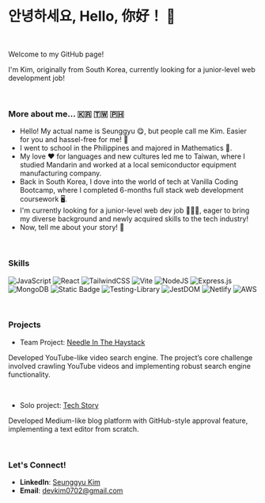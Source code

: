 # 안녕하세요, Hello, 你好！ 👋

<br>

Welcome to my GitHub page!
<p>I'm Kim, originally from South Korea, currently looking for a junior-level web development job!</p>

<br>

### More about me... 🇰🇷 🇹🇼 🇵🇭
- Hello! My actual name is Seunggyu 😋, but people call me Kim. Easier for you and hassel-free for me! 🤣
- I went to school in the Philippines and majored in Mathematics 🧮.
- My love ❤️ for languages and new cultures led me to Taiwan, where I studied Mandarin and worked at a local semiconductor equipment manufacturing company.
- Back in South Korea, I dove into the world of tech at Vanilla Coding Bootcamp, where I completed 6-months full stack web development coursework 🖥️.
- I'm currently looking for a junior-level web dev job 🙋🏻‍♂️, eager to bring my diverse background and newly acquired skills to the tech industry!
- Now, tell me about your story! 🙌

<br>

### Skills
![JavaScript](https://img.shields.io/badge/javascript-%23323330.svg?style=for-the-badge&logo=javascript&logoColor=%23F7DF1E)
![React](https://img.shields.io/badge/react-%2320232a.svg?style=for-the-badge&logo=react&logoColor=%2361DAFB)
![TailwindCSS](https://img.shields.io/badge/tailwindcss-%2338B2AC.svg?style=for-the-badge&logo=tailwind-css&logoColor=white)
![Vite](https://img.shields.io/badge/vite-%23646CFF.svg?style=for-the-badge&logo=vite&logoColor=white)
![NodeJS](https://img.shields.io/badge/node.js-6DA55F?style=for-the-badge&logo=node.js&logoColor=white)
![Express.js](https://img.shields.io/badge/express.js-%23404d59.svg?style=for-the-badge&logo=express&logoColor=%2361DAFB)
![MongoDB](https://img.shields.io/badge/MongoDB-%234ea94b.svg?style=for-the-badge&logo=mongodb&logoColor=white)
![Static Badge](https://img.shields.io/badge/vitest-8A2BE2?style=for-the-badge)
![Testing-Library](https://img.shields.io/badge/React%20Testing%20Library-%23E33332?style=for-the-badge&logo=testing-library&logoColor=white)
![JestDOM](https://img.shields.io/badge/Jest%20DOM-8A2BE2?style=for-the-badge)
![Netlify](https://img.shields.io/badge/netlify-%23000000.svg?style=for-the-badge&logo=netlify&logoColor=#00C7B7)
![AWS](https://img.shields.io/badge/Elastic%20Beanstalk-%23FF9900.svg?style=for-the-badge&logo=amazon-aws&logoColor=white)

<br>

### Projects
- Team Project: [Needle In The Haystack](https://github.com/devsgk/NeedleInHaystack-client)
<p>Developed YouTube-like video search engine. The project’s core challenge involved crawling YouTube videos and implementing robust search engine functionality.</p>

<br>

- Solo project: [Tech Story](https://github.com/devsgk/TechStory-client)
<p>Developed Medium-like blog platform with GitHub-style approval feature, implementing a text editor from scratch.</p>

<br>

### Let's Connect!
- **LinkedIn**: [Seunggyu Kim](https://www.linkedin.com/in/seunggyu-kim-685b51301/)
- **Email**: devkim0702@gmail.com

